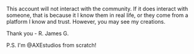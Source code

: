 This account will not interact with the community.
If it does interact with someone, that is because it I know them in real life, or they come from a platform I know and trust.
However, you may see my creations.

Thank you - R. James G.




P.S. I'm @AXEstudios from scratch!
